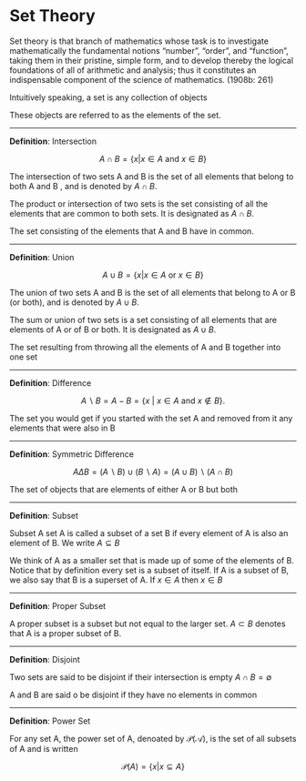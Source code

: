 


# Set Theory

Set theory is that branch of mathematics whose task is to investigate mathematically the fundamental notions “number”, “order”, and “function”, taking them in their pristine, simple form, and to develop thereby the logical foundations of all of arithmetic and analysis; thus it constitutes an indispensable component of the science of mathematics. (1908b: 261)


Intuitively speaking, a set is any collection of objects

These objects are referred
to as the elements of the set.



----
**Definition**: Intersection

$$A \cap B = \{ x | x \in A \text{ and } x \in B \}$$

The intersection of two sets A and B is the set of all elements that belong to both A and B , and is denoted by $A \cap B$.

The product or intersection of two sets is the set consisting of all the elements that are common to both sets. It is designated as $A \cap B$.

The set consisting of the elements that A and B have in common.

----
**Definition**: Union

$$A \cup B = \{ x | x \in A \text{ or } x \in B \}$$

The union of two sets A and B is the set of all elements that belong to A or B (or both), and is denoted by $A \cup B$.

The sum or union of two sets is a set consisting of all elements that are elements of A or of B or both. It is designated as $A \cup B$.

The set resulting from throwing all the elements of A and B together into one set


----
**Definition**: Difference

$$A \backslash B = A - B = \{x ~|~ x \in A \text{ and } x \notin B \}.$$

The set you would get if you started with the set A and removed from it any elements that were also in B

----
**Definition**: Symmetric Difference

$$ A \Delta B = (A \backslash B) \cup (B \backslash A) = (A \cup B) \backslash (A \cap B) $$

The set of objects that are elements of either A or B but both


----
**Definition**: Subset

Subset A set A is called a subset of a set B if every element of A is also an element of B. We write $A \subseteq B$

We think of A as a smaller set that is made up of some of the elements of B.
Notice that by definition every set is a subset of itself.
If A is a subset of B, we also say that B is a superset of A.
If $x \in A$ then $x \in B$


----
**Definition**: Proper Subset 

A proper subset is a subset but not equal to the larger set. $A \subset B$ denotes that A is a proper subset of B.


----
**Definition**: Disjoint

Two sets are said to be disjoint if their intersection is empty $A \cap B = \emptyset$

A and B are said o be disjoint if they have no elements in common


----
**Definition**: Power Set

For any set A, the power set of A, denoated by $\mathcal{P(A)}$, is the set of all subsets of A and is written

$$ \mathcal{P}(A) = \{ x | x \subseteq A \} $$


